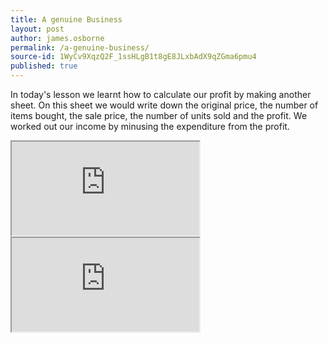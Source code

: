 ```yaml
---
title: A genuine Business
layout: post
author: james.osborne
permalink: /a-genuine-business/
source-id: 1WyCv9XqzQ2F_1ssHLgB1t8gE8JLxbAdX9qZGma6pmu4
published: true
---
```

In today's lesson we learnt how to calculate our profit by making another sheet. On this sheet we would write down the original price, the number of items bought, the sale price, the number of units sold and the profit. We worked out our income by minusing the expenditure from the profit.

<iframe src="https://docs.google.com/spreadsheets/d/e/2PACX-1vSZOCD5XWQE1Xt50bMVBUKrEiZF8bXKPykjrtqOqKYbZOKykxOpa2LXk-1CZJE5HvkQTEfvtQYH9EbP/pubhtml?widget=true&amp;headers=false"></iframe>

<iframe src="https://docs.google.com/spreadsheets/d/e/2PACX-1vSZOCD5XWQE1Xt50bMVBUKrEiZF8bXKPykjrtqOqKYbZOKykxOpa2LXk-1CZJE5HvkQTEfvtQYH9EbP/pubhtml?widget=true&amp;headers=false"></iframe>
